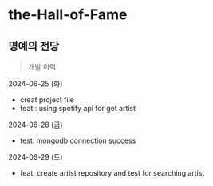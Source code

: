 # the-Hall-of-Fame
## 명예의 전당

> 개발 이력

2024-06-25 (화)
- creat project file
- feat : using spotify api for get artist

2024-06-28 (금)
- test: mongodb connection success

2024-06-29 (토)
- feat: create artist repository and test for searching artist


